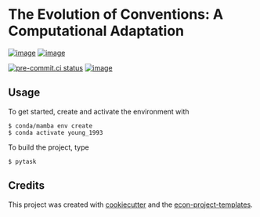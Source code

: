# The Evolution of Conventions: A Computational Adaptation

[![image](https://img.shields.io/github/actions/workflow/status/ecdogaroglu/young_1993/main.yml?branch=main)](https://github.com/ecdogaroglu/young_1993/actions?query=branch%3Amain)
[![image](https://codecov.io/gh/ecdogaroglu/young_1993/branch/main/graph/badge.svg)](https://codecov.io/gh/ecdogaroglu/young_1993)

[![pre-commit.ci status](https://results.pre-commit.ci/badge/github/ecdogaroglu/young_1993/main.svg)](https://results.pre-commit.ci/latest/github/ecdogaroglu/young_1993/main)
[![image](https://img.shields.io/badge/code%20style-black-000000.svg)](https://github.com/psf/black)

## Usage

To get started, create and activate the environment with

```console
$ conda/mamba env create
$ conda activate young_1993
```

To build the project, type

```console
$ pytask
```

## Credits

This project was created with [cookiecutter](https://github.com/audreyr/cookiecutter)
and the
[econ-project-templates](https://github.com/OpenSourceEconomics/econ-project-templates).
